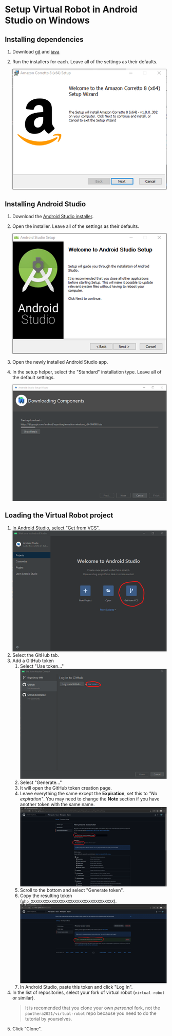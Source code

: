 # Setup Virtual Robot in Android Studio on Windows

## Installing dependencies
1. Download [git](https://github.com/panthera2021/panthera2021.github.io/releases/download/virtualrobot-androidstudio-windows/Git-2.33.0.2-64-bit.exe) and [java](https://github.com/panthera2021/panthera2021.github.io/releases/download/virtualrobot-androidstudio-windows/amazon-corretto-8.302.08.1-windows-x64-jdk.msi)

2. Run the installers for each. Leave all of the settings as their defaults.

    ![](assets\images\virtualrobot-androidstudio-windows/corretto8-install.png)

## Installing Android Studio
1. Download the [Android Studio installer](https://redirector.gvt1.com/edgedl/android/studio/install/2020.3.1.24/android-studio-2020.3.1.24-windows.exe).
2. Open the installer. Leave all of the settings as their defaults.

    ![](assets/images/virtualrobot-androidstudio-windows/install-androidstudio.png)

4. Open the newly installed Android Studio app.
5. In the setup helper, select the "Standard" installation type. Leave all of the default settings.

    ![](assets/images/virtualrobot-androidstudio-windows/androidstudio-download-components.png)


## Loading the Virtual Robot project
1. In Android Studio, select "Get from VCS".
    ![](assets/images/virtualrobot-androidstudio-windows/get-from-vcs.png)
2. Select the GitHub tab.
3. Add a GitHub token
    1. Select "Use token..."
        ![](assets/images/virtualrobot-androidstudio-windows/use-token.png)
    2. Select "Generate..."
    3. It will open the GitHub token creation page.
    4. Leave everything the same except the **Expiration**, set this to *"No expiration"*. You may need to change the **Note** section if you have another token with the same name.
        ![](assets/images/virtualrobot-androidstudio-windows/setup-token.png)
    5. Scroll to the bottom and select "Generate token".
    6. Copy the resulting token (`ghp_XXXXXXXXXXXXXXXXXXXXXXXXXXXXXXXXXXXX`).
        ![](assets/images/virtualrobot-androidstudio-windows/copy-token.png)
    7. In Android Studio, paste this token and click "Log In".
4. In the list of repositories, select your fork of virtual robot (`virtual-robot` or similar).
    > It is recomended that you clone your own *personal* fork, not the `panthera2021/virtual-robot` repo because you need to do the tutorial by yourselves.
6. Click "Clone".